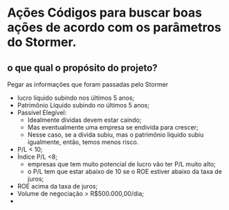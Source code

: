 # Ações Códigos para buscar boas ações de acordo com os parâmetros do Stormer. 
## o que qual o propósito do projeto? 
Pegar as informações que foram passadas pelo Stormer

 - lucro líquido subindo nos últimos 5 anos;
 - Patrimônio Líquido subindo no últimos 5 anos;
 - Passível Elegível:
	 - Idealmente dividas devem estar caindo;
	 - Mas eventualmente uma empresa se endivida para crescer;
	 - Nesse caso, se a divida subiu, mas o patrimônio liquido subiu igualmente, então, temos menos risco.
 - P/L < 10;
 - Índice P/L <8;
	 - empresas que tem muito potencial de lucro vão ter P/L muito alto;
	 - o P/L tem que estar abaixo de 10 se o ROE estiver abaixo da taxa de juros; 
 - ROE acima da taxa de juros;
 - Volume de negociação > R$500.000,00/dia;
 - 